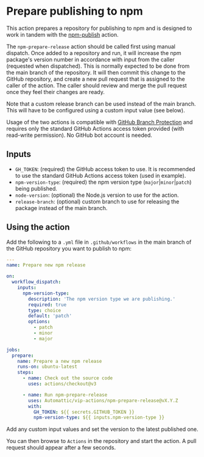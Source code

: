 # Prepare publishing to npm

This action prepares a repository for publishing to npm and is designed to work in tandem with the [npm-publish](../npm-publish/README.md) action.

The `npm-prepare-release` action should be called first using manual dispatch. Once added to a repository and run, it will increase the npm package's version number in accordance with input from the caller (requested when dispatched). This is normally expected to be done from the main branch of the repository. It will then commit this change to the GitHub repository, and create a new pull request that is assigned to the caller of the action. The caller should review and merge the pull request once they feel their changes are ready.

Note that a custom release branch can be used instead of the main branch. This will have to be configured using a custom input value (see below). 

Usage of the two actions is compatible with [GitHub Branch Protection](https://docs.github.com/en/repositories/configuring-branches-and-merges-in-your-repository/managing-protected-branches/about-protected-branches) and requires only the standard GitHub Actions access token provided (with read-write permission). No GitHub bot account is needed.



## Inputs

* `GH_TOKEN`: (required) the GitHub access token to use. It is recommended to use the standard GitHub Actions access token (used in example).
* `npm-version-type`: (required) the npm version type (`major`|`minor`|`patch`) being published.
* `node-version`: (optional) the Node.js version to use for the action.
* `release-branch`: (optional) custom branch to use for releasing the package instead of the main branch. 

## Using the action

Add the following to a `.yml` file in `.github/workflows` in the main branch of the GitHub repository you want to publish to npm:

```yaml
---
name: Prepare new npm release

on:
  workflow_dispatch:
    inputs:
      npm-version-type:
        description: 'The npm version type we are publishing.'
        required: true
        type: choice
        default: 'patch'
        options:
          - patch
          - minor
          - major

jobs:
  prepare:
    name: Prepare a new npm release
    runs-on: ubuntu-latest
    steps:    
      - name: Check out the source code
        uses: actions/checkout@v3

      - name: Run npm-prepare-release
        uses: Automattic/vip-actions/npm-prepare-release@vX.Y.Z
        with:
          GH_TOKEN: ${{ secrets.GITHUB_TOKEN }}
          npm-version-type: ${{ inputs.npm-version-type }}
```

Add any custom input values and set the version to the latest published one.

You can then browse to `Actions` in the repository and start the action. A pull request should appear after a few seconds.

